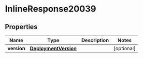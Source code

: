 

# InlineResponse20039

## Properties

Name | Type | Description | Notes
------------ | ------------- | ------------- | -------------
**version** | [**DeploymentVersion**](DeploymentVersion.md) |  |  [optional]



